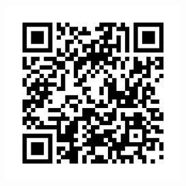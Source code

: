 <p align="center">
  <img src="https://github.com/alexmelyon/QRYesNo/raw/master/qr_latest.gif"/>
</p>
